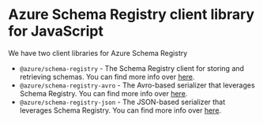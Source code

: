 # Azure Schema Registry client library for JavaScript

We have two client libraries for Azure Schema Registry

- `@azure/schema-registry` - The Schema Registry client for storing and retrieving schemas. You can find more info over [here](https://github.com/Azure/azure-sdk-for-js/blob/main/sdk/schemaregistry/schema-registry).
- `@azure/schema-registry-avro` - The Avro-based serializer that leverages Schema Registry. You can find more info over [here](https://github.com/Azure/azure-sdk-for-js/blob/main/sdk/schemaregistry/schema-registry-avro).
- `@azure/schema-registry-json` - The JSON-based serializer that leverages Schema Registry. You can find more info over [here](https://github.com/Azure/azure-sdk-for-js/blob/main/sdk/schemaregistry/schema-registry-json).
